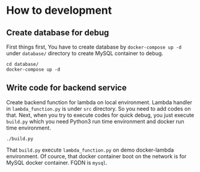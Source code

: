 # How to development
## Create database for debug
First things first, You have to create database by `docker-compose up -d` under `database/` directory to create MySQL container to debug.
```
cd database/
docker-compose up -d
```

## Write code for backend service
Create backend function for lambda on local environment. Lambda handler in `lambda_function.py` is under `src` directory. So you need to add codes on that.
Next, when you try to execute codes for quick debug, you just execute `build.py` which you need Python3 run time environment and docker run time environment.
```
./build.py
```

That `build.py` execute `lambda_function.py` on demo docker-lambda environment. Of cource, that docker container boot on the network is for MySQL docker container. FQDN is `mysql`.
